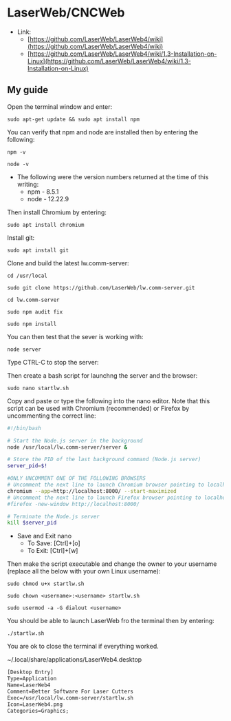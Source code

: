 # LaserWeb/CNCWeb

* Link:
  * [https://github.com/LaserWeb/LaserWeb4/wiki](https://github.com/LaserWeb/LaserWeb4/wiki)
  * [https://github.com/LaserWeb/LaserWeb4/wiki/1.3-Installation-on-Linux](https://github.com/LaserWeb/LaserWeb4/wiki/1.3-Installation-on-Linux)

## My guide

Open the terminal window and enter:

```code
sudo apt-get update && sudo apt install npm
```

You can verify that npm and node are installed then by entering the following:

```code
npm -v 
```

```code
node -v 
```

* The following were the version numbers returned at the time of this writing:
  * npm - 8.5.1
  * node - 12.22.9

Then install Chromium by entering:

```code
sudo apt install chromium
```

Install git:

```code
sudo apt install git
```

Clone and build the latest lw.comm-server:

```code
cd /usr/local
```

```code
sudo git clone https://github.com/LaserWeb/lw.comm-server.git
```

```code
cd lw.comm-server
```

```code
sudo npm audit fix
```

```code
sudo npm install 
```

You can then test that the sever is working with:

```code
node server
```

Type CTRL-C to stop the server:

Then create a bash script for launchng the server and the browser:

```code
sudo nano startlw.sh
```

Copy and paste or type the following into the nano editor. Note that this script can be used with Chromium (recommended) or Firefox by uncommenting the correct line:

```bash
#!/bin/bash

# Start the Node.js server in the background
node /usr/local/lw.comm-server/server &

# Store the PID of the last background command (Node.js server)
server_pid=$!

#ONLY UNCOMMENT ONE OF THE FOLLOWING BROWSERS
# Uncomment the next line to launch Chromium browser pointing to localhost:8000
chromium --app=http://localhost:8000/ --start-maximized
# Uncomment the next line to launch Firefox browser pointing to localhost:8000
#firefox -new-window http://localhost:8000/

# Terminate the Node.js server
kill $server_pid
```

* Save and Exit nano
  * To Save: [Ctrl]+[o]
  * To Exit: [Ctrl]+[w]

Then make the script executable and change the owner to your username (replace all the <username> below with your own Linux username):

```code
sudo chmod u+x startlw.sh 
```

```code
sudo chown <username>:<username> startlw.sh 
```

```code
sudo usermod -a -G dialout <username>
```

You should be able to launch LaserWeb fro the terminal then by entering:

```code
./startlw.sh
```

You are ok to close the terminal if everything worked.

~/.local/share/applications/LaserWeb4.desktop

```txt
[Desktop Entry]
Type=Application
Name=LaserWeb4 
Comment=Better Software For Laser Cutters
Exec=/usr/local/lw.comm-server/startlw.sh
Icon=LaserWeb4.png
Categories=Graphics;
```

